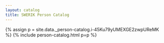 ```yaml
---
layout: catalog
title: SWERIK Person Catalog
---
```

{% assign p = site.data._person-catalog.i-45Ku79yUMEXGE2zwpUReMK %}
{% include person-catalog.html p=p %}

